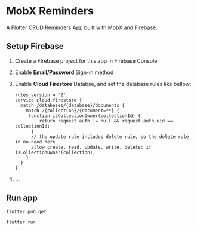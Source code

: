 # MobX Reminders

A Flutter CRUD Reminders App built with [MobX](https://mobx.netlify.app/) and Firebase.

## Setup Firebase

1. Create a FIrebase project for this app in Firebase Console

2. Enable **Email/Password** Sign-in method

3. Enable **Cloud Firestore** Databse, and set the database rules like bellow:

   ```
   rules_version = '2';
   service cloud.firestore {
     match /databases/{database}/documents {
       match /{collection}/{document=**} {
       	function isCollectionOwner(collectionId) {
         	return request.auth != null && request.auth.uid == collectionId;
         }
         // the update rule includes delete rule, so the delete rule in no-need here
         allow create, read, update, write, delete: if isCollectionOwner(collection);
       }
     }
   }
   ```

4. ...

## Run app

```shell
flutter pub get

flutter run
```
